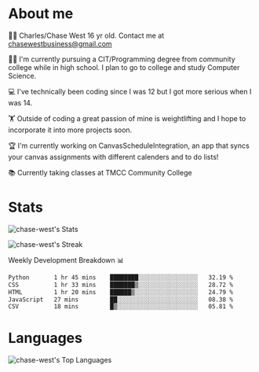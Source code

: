 # About me
🙋‍♂️ Charles/Chase West 16 yr old. Contact me at chasewestbusiness@gmail.com

👨‍🎓 I'm currently pursuing a CIT/Programming degree from community college
while in high school. I plan to go to college and study Computer Science. 

💻 I've technically been coding since I was 12 but
I got more serious when I was 14. 

🏋️ Outside of coding a great passion of mine is weightlifting
and I hope to incorporate it into more projects soon.

🏆 I'm currently working on CanvasScheduleIntegration, an app that syncs your canvas assignments with different calenders and to do lists! 

📚 Currently taking classes at TMCC Community College 

# Stats 

![chase-west's Stats](https://github-readme-stats.vercel.app/api?username=chase-west&theme=prussian&show_icons=true&hide_border=false&count_private=true)


![chase-west's Streak](https://github-readme-streak-stats.herokuapp.com/?user=chase-west&theme=prussian&hide_border=false)

Weekly Development Breakdown 📊
<!--START_SECTION:waka-->

```txt
Python       1 hr 45 mins    ████████░░░░░░░░░░░░░░░░░   32.19 %
CSS          1 hr 33 mins    ███████▒░░░░░░░░░░░░░░░░░   28.72 %
HTML         1 hr 20 mins    ██████▒░░░░░░░░░░░░░░░░░░   24.79 %
JavaScript   27 mins         ██░░░░░░░░░░░░░░░░░░░░░░░   08.38 %
CSV          18 mins         █▒░░░░░░░░░░░░░░░░░░░░░░░   05.81 %
```

<!--END_SECTION:waka-->


# Languages 
![chase-west's Top Languages](https://github-readme-stats.vercel.app/api/top-langs/?username=chase-west&theme=prussian&show_icons=true&hide_border=false&layout=compact)


